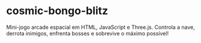# cosmic-bongo-blitz
Mini-jogo arcade espacial em HTML, JavaScript e Three.js. Controla a nave, derrota inimigos, enfrenta bosses e sobrevive o máximo possível!
